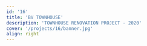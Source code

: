 ```yaml
---
id: '16'
title: 'BV TOWNHOUSE'
description: 'TOWNHOUSE RENOVATION PROJECT - 2020'
cover: '/projects/16/banner.jpg'
align: right
---
```

